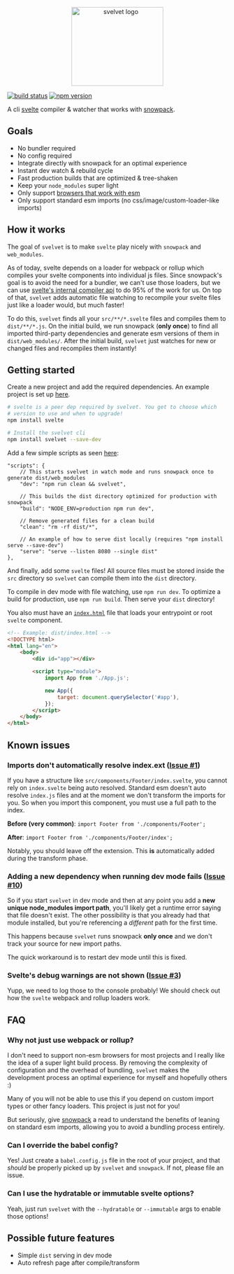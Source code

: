 <p align="center">
  <img height="180" width="210" src="https://user-images.githubusercontent.com/1631044/72686362-de3f2200-3ac1-11ea-9b22-695128fe6f8c.png" alt="svelvet logo">
</p>



[![build status](https://github.com/jakedeichert/svelvet/workflows/CI/badge.svg?branch=master)][github_ci]
[![npm version](https://img.shields.io/npm/v/svelvet)][npm]


A cli [svelte][svelte] compiler & watcher that works with [snowpack][snowpack].




## Goals

* No bundler required
* No config required
* Integrate directly with snowpack for an optimal experience
* Instant dev watch & rebuild cycle
* Fast production builds that are optimized & tree-shaken
* Keep your `node_modules` super light
* Only support [browsers that work with esm][browser_esm]
* Only support standard esm imports (no css/image/custom-loader-like imports)




## How it works

The goal of `svelvet` is to make `svelte` play nicely with `snowpack` and `web_modules`.

As of today, svelte depends on a loader for webpack or rollup which compiles your svelte components into individual js files. Since snowpack's goal is to avoid the need for a bundler, we can't use those loaders, but we can use [svelte's internal compiler api][svelte_compiler] to do 95% of the work for us. On top of that, `svelvet` adds automatic file watching to recompile your svelte files just like a loader would, but much faster!

To do this, `svelvet` finds all your `src/**/*.svelte` files and compiles them to `dist/**/*.js`. On the initial build, we run snowpack (**only once**) to find all imported third-party dependencies and generate esm versions of them in `dist/web_modules/`. After the initial build, `svelvet` just watches for new or changed files and recompiles them instantly!




## Getting started

Create a new project and add the required dependencies. An example project is set up [here][basic_example].

~~~sh
# svelte is a peer dep required by svelvet. You get to choose which
# version to use and when to upgrade!
npm install svelte

# Install the svelvet cli
npm install svelvet --save-dev
~~~

Add a few simple scripts as seen [here][basic_example_package]:

~~~jsonc
"scripts": {
    // This starts svelvet in watch mode and runs snowpack once to generate dist/web_modules
    "dev": "npm run clean && svelvet",

    // This builds the dist directory optimized for production with snowpack
    "build": "NODE_ENV=production npm run dev",

    // Remove generated files for a clean build
    "clean": "rm -rf dist/*",

    // An example of how to serve dist locally (requires "npm install serve --save-dev")
    "serve": "serve --listen 8080 --single dist"
},
~~~

And finally, add some `svelte` files! All source files must be stored inside the `src` directory so `svelvet` can compile them into the `dist` directory.

To compile in dev mode with file watching, use `npm run dev`. To optimize a build for production, use `npm run build`. Then serve your `dist` directory!

You also must have an [`index.html`][basic_example_html] file that loads your entrypoint or root `svelte` component.

~~~html
<!-- Example: dist/index.html -->
<!DOCTYPE html>
<html lang="en">
    <body>
        <div id="app"></div>

        <script type="module">
            import App from './App.js';

            new App({
                target: document.querySelector('#app'),
            });
        </script>
    </body>
</html>
~~~




## Known issues

### Imports don't automatically resolve index.ext ([Issue #1](https://github.com/jakedeichert/svelvet/issues/1))

If you have a structure like `src/components/Footer/index.svelte`, you cannot rely on `index.svelte` being auto resolved. Standard esm doesn't auto resolve `index.js` files and at the moment we don't transform the imports for you. So when you import this component, you must use a full path to the index.

**Before (very common)**: `import Footer from './components/Footer';`

**After**: `import Footer from './components/Footer/index';`

Notably, you should leave off the extension. This **is** automatically added during the transform phase.


### Adding a new dependency when running dev mode fails ([Issue #10](https://github.com/jakedeichert/svelvet/issues/10))

So if you start `svelvet` in dev mode and then at any point you add a **new unique node_modules import path**, you'll likely get a runtime error saying that file doesn't exist. The other possibility is that you already had that module installed, but you're referencing a *different* path for the first time.

This happens because `svelvet` runs snowpack **only once** and we don't track your source for new import paths.

The quick workaround is to restart dev mode until this is fixed.

### Svelte's debug warnings are not shown ([Issue #3](https://github.com/jakedeichert/svelvet/issues/3))

Yupp, we need to log those to the console probably! We should check out how the `svelte` webpack and rollup loaders work.




## FAQ

### Why not just use webpack or rollup?

I don't need to support non-esm browsers for most projects and I really like the idea of a super light build process. By removing the complexity of configuration and the overhead of bundling, `svelvet` makes the development process an optimal experience for myself and hopefully others :)

Many of you will not be able to use this if you depend on custom import types or other fancy loaders. This project is just not for you!

But seriously, give [snowpack][snowpack_website] a read to understand the benefits of leaning on standard esm imports, allowing you to avoid a bundling process entirely.

### Can I override the babel config?

Yes! Just create a `babel.config.js` file in the root of your project, and that _should_ be properly picked up by `svelvet` and `snowpack`. If not, please file an issue.

### Can I use the hydratable or immutable svelte options?

Yeah, just run `svelvet` with the `--hydratable` or `--immutable` args to enable those options!




## Possible future features

* Simple `dist` serving in dev mode
* Auto refresh page after compile/transform







[github_ci]: https://github.com/jakedeichert/svelvet/actions?query=workflow%3ACI
[npm]: https://www.npmjs.com/package/svelvet
[svelte]: https://github.com/sveltejs/svelte
[svelte_compiler]: https://svelte.dev/docs#svelte_compile
[snowpack]: https://github.com/pikapkg/snowpack
[snowpack_website]: https://www.snowpack.dev
[browser_esm]: https://caniuse.com/#search=modules
[basic_example]: https://github.com/jakedeichert/svelvet/tree/master/examples/basic
[basic_example_package]: https://github.com/jakedeichert/svelvet/blob/master/examples/basic/package.json
[basic_example_html]: https://github.com/jakedeichert/svelvet/blob/master/examples/basic/public/index.html
[issue_minify]: https://github.com/jakedeichert/svelvet/issues/17
[terser]: https://github.com/terser/terser
